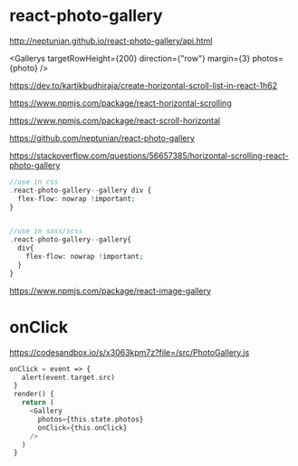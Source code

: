 # react-photo-gallery
http://neptunian.github.io/react-photo-gallery/api.html

<Gallerys targetRowHeight={200}  direction={"row"} margin={3} photos={photo} />


https://dev.to/kartikbudhiraja/create-horizontal-scroll-list-in-react-1h62

https://www.npmjs.com/package/react-horizontal-scrolling

https://www.npmjs.com/package/react-scroll-horizontal

https://github.com/neptunian/react-photo-gallery

https://stackoverflow.com/questions/56657385/horizontal-scrolling-react-photo-gallery
```php
//use in css
.react-photo-gallery--gallery div {
  flex-flow: nowrap !important;
}


//use in sass/scss
.react-photo-gallery--gallery{
  div{
    flex-flow: nowrap !important;
  }
}
```

https://www.npmjs.com/package/react-image-gallery

# onClick
https://codesandbox.io/s/x3063kpm7z?file=/src/PhotoGallery.js
 ```php
 onClick = event => {
    alert(event.target.src)
  }
  render() {
    return (
      <Gallery
        photos={this.state.photos}
        onClick={this.onClick}
      />
    )
  }
```

